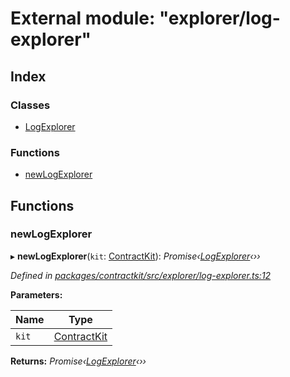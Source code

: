 # External module: "explorer/log-explorer"

## Index

### Classes

* [LogExplorer](../classes/_explorer_log_explorer_.logexplorer.md)

### Functions

* [newLogExplorer](_explorer_log_explorer_.md#newlogexplorer)

## Functions

###  newLogExplorer

▸ **newLogExplorer**(`kit`: [ContractKit](../classes/_kit_.contractkit.md)): *Promise‹[LogExplorer](../classes/_explorer_log_explorer_.logexplorer.md)‹››*

*Defined in [packages/contractkit/src/explorer/log-explorer.ts:12](https://github.com/celo-org/celo-monorepo/blob/master/packages/contractkit/src/explorer/log-explorer.ts#L12)*

**Parameters:**

Name | Type |
------ | ------ |
`kit` | [ContractKit](../classes/_kit_.contractkit.md) |

**Returns:** *Promise‹[LogExplorer](../classes/_explorer_log_explorer_.logexplorer.md)‹››*
